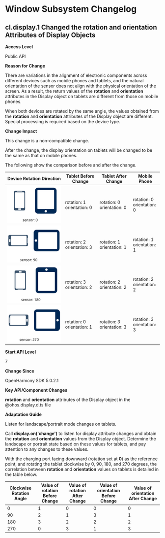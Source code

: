 # Window Subsystem Changelog

## cl.display.1 Changed the rotation and orientation Attributes of Display Objects

**Access Level**

Public API

**Reason for Change**

There are variations in the alignment of electronic components across different devices such as mobile phones and tablets, and the natural orientation of the sensor does not align with the physical orientation of the screen. As a result, the return values of the **rotation** and **orientation** attributes in the Display object on tablets are different from those on mobile phones.

When both devices are rotated by the same angle, the values obtained from the **rotation** and **orientation** attributes of the Display object are different. Special processing is required based on the device type.

**Change Impact**

This change is a non-compatible change.

After the change, the display orientation on tablets will be changed to be the same as that on mobile phones.

The following show the comparison before and after the change.

| Device Rotation Direction| Tablet Before Change| Tablet After Change|  Mobile Phone|
|---------|---------|---------|---------|
| ![](figures/0.PNG) | rotation: 1 <br> orientation: 0 | rotation: 0 <br> orientation: 0  | rotation: 0 <br> orientation: 0  |
| ![](figures/90.PNG) | rotation: 2 <br> orientation: 3 | rotation: 1 <br> orientation: 1 |rotation: 1 <br> orientation: 1 |
| ![](figures/180.PNG) | rotation: 3 <br> orientation:  2| rotation: 2 <br> orientation: 2 | rotation: 2 <br> orientation: 2 |
| ![](figures/270.PNG) | rotation: 0 <br> orientation: 1 | rotation: 3 <br> orientation: 3 | rotation: 3 <br> orientation: 3 |

**Start API Level**

7

**Change Since**

OpenHarmony SDK 5.0.2.1

**Key API/Component Changes**

**rotation** and **orientation** attributes of the Display object in the @ohos.display.d.ts file

**Adaptation Guide**

Listen for landscape/portrait mode changes on tablets.

Call **display.on('change')** to listen for display attribute changes and obtain the **rotation** and **orientation** values from the Display object. Determine the landscape or portrait state based on these values for tablets, and pay attention to any changes to these values.

With the charging port facing downward (rotation set at **0**) as the reference point, and rotating the tablet clockwise by 0, 90, 180, and 270 degrees, the correlation between **rotation** and **orientation** values on tablets is detailed in the table below.

|Clockwise Rotation Angle|Value of rotation Before Change | Value of rotation After Change   | Value of orientation Before Change | Value of orientation After Change|
|-------      |-------        | --------          | ---------------   |---------------   |
|0            |1              |  0                |  0                |0                 |
|90           |2              |  1                |  3                |1                 |
|180          |3              |  2                |  2                |2                 |
|270          |0              |  3                |  1                |3                 |
